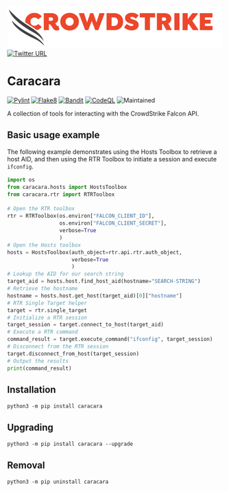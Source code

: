 ![CrowdStrike Falcon](https://raw.githubusercontent.com/CrowdStrike/falconpy/main/docs/asset/cs-logo.png) [![Twitter URL](https://img.shields.io/twitter/url?label=Follow%20%40CrowdStrike&style=social&url=https%3A%2F%2Ftwitter.com%2FCrowdStrike)](https://twitter.com/CrowdStrike)<br/>

# Caracara
[![Pylint](https://github.com/CrowdStrike/caracara/actions/workflows/pylint.yml/badge.svg)](https://github.com/CrowdStrike/caracara/actions/workflows/pylint.yml)
[![Flake8](https://github.com/CrowdStrike/caracara/actions/workflows/flake8.yml/badge.svg)](https://github.com/CrowdStrike/caracara/actions/workflows/flake8.yml)
[![Bandit](https://github.com/CrowdStrike/caracara/actions/workflows/bandit.yml/badge.svg)](https://github.com/CrowdStrike/caracara/actions/workflows/bandit.yml)
[![CodeQL](https://github.com/CrowdStrike/caracara/actions/workflows/codeql.yml/badge.svg)](https://github.com/CrowdStrike/caracara/actions/workflows/codeql.yml)
![Maintained](https://img.shields.io/maintenance/yes/2021)

A collection of tools for interacting with the CrowdStrike Falcon API.

## Basic usage example
The following example demonstrates using the Hosts Toolbox to retrieve a host AID,
and then using the RTR Toolbox to initiate a session and execute `ifconfig`.
```python
import os
from caracara.hosts import HostsToolbox
from caracara.rtr import RTRToolbox

# Open the RTR toolbox
rtr = RTRToolbox(os.environ["FALCON_CLIENT_ID"],
                 os.environ["FALCON_CLIENT_SECRET"],
                 verbose=True
                 )
# Open the Hosts toolbox
hosts = HostsToolbox(auth_object=rtr.api.rtr.auth_object,
                     verbose=True
                     )
# Lookup the AID for our search string
target_aid = hosts.host.find_host_aid(hostname="SEARCH-STRING")
# Retrieve the hostname
hostname = hosts.host.get_host(target_aid)[0]["hostname"]
# RTR Single Target helper
target = rtr.single_target
# Initialize a RTR session
target_session = target.connect_to_host(target_aid)
# Execute a RTR command
command_result = target.execute_command("ifconfig", target_session)
# Disconnect from the RTR session
target.disconnect_from_host(target_session)
# Output the results
print(command_result)
```

## Installation
```shell
python3 -m pip install caracara
```

## Upgrading
```shell
python3 -m pip install caracara --upgrade
```

## Removal
```shell
python3 -m pip uninstall caracara
```